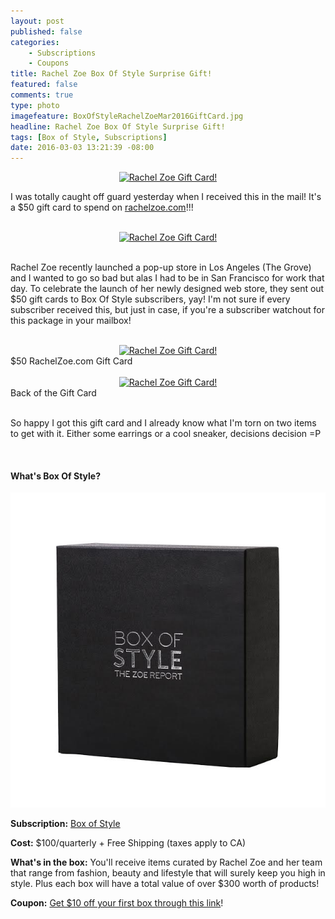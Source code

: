 ```yaml
---
layout: post
published: false
categories: 
    - Subscriptions
    - Coupons
title: Rachel Zoe Box Of Style Surprise Gift!
featured: false
comments: true
type: photo
imagefeature: BoxOfStyleRachelZoeMar2016GiftCard.jpg
headline: Rachel Zoe Box Of Style Surprise Gift!
tags: [Box of Style, Subscriptions]
date: 2016-03-03 13:21:39 -08:00
---
```


<center><a href="http://fbuy.me/cJCZ1" target="_blank">
<img src="/images/BoxOfStyleRachelZoeMar2016GiftCard.png" border="0" style="border:none;max-width:100%;" alt="Rachel Zoe Gift Card!" />
</a></center>

<p>I was totally caught off guard yesterday when I received this in the mail! It's a $50 gift card to spend on <a href="https://rachelzoe.com" target="_blank">rachelzoe.com</a>!!!</p>

<br>

<center><a href="http://fbuy.me/cJCZ1" target="_blank">
<img src="/images/BoxOfStyleRachelZoeMar2016GiftCard1.png" border="0" style="border:none;max-width:100%;" alt="Rachel Zoe Gift Card!" />
</a></center>

<br>

<p>Rachel Zoe recently launched a pop-up store in Los Angeles (The Grove) and I wanted to go so bad but alas I had to be in San Francisco for work that day. To celebrate the launch of her newly designed web store, they sent out $50 gift cards to Box Of Style subscribers, yay! I'm not sure if every subscriber received this, but just in case, if you're a subscriber watchout for this package in your mailbox!</p>

<br>

<center><a href="http://fbuy.me/cJCZ1" target="_blank">
<img src="/images/BoxOfStyleRachelZoeMar2016GiftCard2.png" border="0" style="border:none;max-width:100%;" alt="Rachel Zoe Gift Card!" />
</a></center>

<figcaption>$50 RachelZoe.com Gift Card</figcaption>

<br>

<center><a href="http://fbuy.me/cJCZ1" target="_blank">
<img src="/images/BoxOfStyleRachelZoeMar2016GiftCard2.png" border="0" style="border:none;max-width:100%;" alt="Rachel Zoe Gift Card!" />
</a></center>

<figcaption>Back of the Gift Card</figcaption>

<br>

<p>So happy I got this gift card and I already know what I'm torn on two items to get with it. Either some earrings or a cool sneaker, decisions decision =P</p>

<br>

<H4>What's Box Of Style?</H4>

<center><a href="http://fbuy.me/cJCZ1" target="_blank">
<img src="/images/box-of-style.jpg" border="0" style="border:none;max-width:100%;" alt="Rachel Zoe Box of Style" />
</a></center>
<p><b>Subscription:</b> <a href="http://fbuy.me/cJCZ1" target="_blank">Box of Style</a></p>
<p><b>Cost:</b> $100/quarterly + Free Shipping (taxes apply to CA)</p>
<p><b>What's in the box:</b> You'll receive items curated by Rachel Zoe and her team that range from fashion, beauty and lifestyle that will surely keep you high in style. Plus each box will have a total value of over $300 worth of products!</p>
<p><b>Coupon:</b> <a href="http://fbuy.me/cJCZ1" target="_blank">Get $10 off your first box through this link</a>!</p>
<br>
